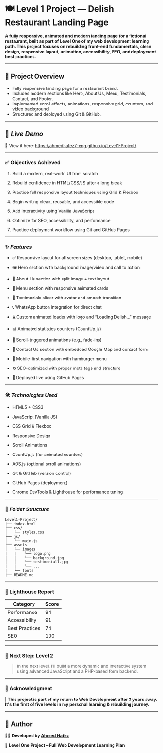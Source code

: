 # 🍽️ Level 1 Project — Delish Restaurant Landing Page
**A fully responsive, animated and modern landing page for a fictional restaurant, built as part of Level One of my web development learning path. This project focuses on rebuilding front-end fundamentals, clean design, responsive layout, animation, accessibility, SEO, and deployment best practices.**

---

## 📌 Project Overview

- Fully responsive landing page for a restaurant brand.
- Includes modern sections like Hero, About Us, Menu, Testimonials, Contact, and Footer.
- Implemented scroll effects, animations, responsive grid, counters, and video background.
- Structured and deployed using Git & GitHub.

---

## 🚀 *Live Demo*
<!-- [View Live](https://ahmedhafez7-eng.github.io/Level1-Project/) -->
🔗 View it here: https://ahmedhafez7-eng.github.io/Level1-Project/

---

### ✅ Objectives Achieved

1. Build a modern, real-world UI from scratch

2. Rebuild confidence in HTML/CSS/JS after a long break

3. Practice full responsive layout techniques using Grid & Flexbox

4. Begin writing clean, reusable, and accessible code

5. Add interactivity using Vanilla JavaScript

6. Optimize for SEO, accessibility, and performance

7. Practice deployment workflow using Git and GitHub Pages

---

### ✨ *Features*
- ✅ Responsive layout for all screen sizes (desktop, tablet, mobile)

- 🖼️ Hero section with background image/video and call to action

- 🧾 About Us section with split image + text layout

- 🍔 Menu section with responsive animated cards

- 💬 Testimonials slider with avatar and smooth transition

- 📞 WhatsApp button integration for direct chat

- ⌛ Custom animated loader with logo and “Loading Delish…” message

- 📊 Animated statistics counters (CountUp.js)

- 🎯 Scroll-triggered animations (e.g., fade-ins)

- 📍 Contact Us section with embedded Google Map and contact form

- 📱 Mobile-first navigation with hamburger menu

- ⚙️ SEO-optimized with proper meta tags and structure

- 📡 Deployed live using GitHub Pages

---
### 🛠️ *Technologies Used*
* HTML5 + CSS3

* JavaScript (Vanilla JS)

* CSS Grid & Flexbox

* Responsive Design

* Scroll Animations

* CountUp.js (for animated counters)

* AOS.js (optional scroll animations)

* Git & GitHub (version control)

* GitHub Pages (deployment)

* Chrome DevTools & Lighthouse for performance tuning
---
### 📁 *Folder Structure*
```
Level1-Project/
├── index.html
├── css/
│   └── styles.css
├── js/
│   └── main.js
├── assets
│   └── images
|   |    └── logo.png
|   |    └── background.jpg
|   |    └── testimonial1.jpg
|   |    └── ...
|   └── fonts
├── README.md
```
<!-- ---
### 📷 *Screenshots*

| Desktop View |
|--------------|
![Desktop](assets/images/Desktop_View.png)

| Mobile View |
|-------------|
![Mobile](assets/images/Mobile_View.png) -->


---
### 🧪 Lighthouse Report

| Category          |     Score   |
|-------------------|-------------|
| Performance       |	   94     |
| Accessibility     |	   91     |
| Best Practices    |	   74     |
| SEO	            |      100    |

<!-- ---
### 💡 Future Enhancements

- Add real-time contact form integration (e.g. Formspree or Laravel backend)

- Use dynamic data for menu and testimonials

- Add language selector for multilingual support

- Replace loader with animated Lottie version -->

---
### 🧠 Next Step: Level 2

> In the next level, I’ll build a more dynamic and interactive system using advanced JavaScript and a PHP-based form backend.

---
### 🙌 Acknowledgment

**| This project is part of my return to Web Development after 3 years away. It's the first of five levels in my personal learning & rebuilding journey.**

---

<!-- ## 📝 License
This project is licensed under the MIT License — feel free to use, modify, or build on it! -->

## 👤 Author

**🧑‍💻 Developed by [Ahmed Hafez](www.linkedin.com/in/ahmedhafez247)**

**🚀 Level One Project – Full Web Development Learning Plan**